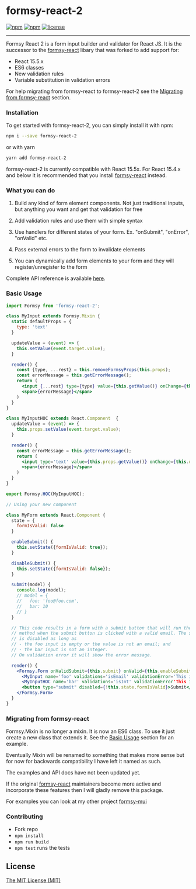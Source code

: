 # formsy-react-2

[![npm](https://img.shields.io/npm/v/formsy-react-2.svg)](https://www.npmjs.com/package/formsy-react-2)
[![npm](https://img.shields.io/npm/dw/formsy-react-2.svg)](https://www.npmjs.com/package/formsy-react-2)
[![license](https://img.shields.io/github/license/st-andrew/formsy-react-2.svg)](https://github.com/st-andrew/formsy-react-2)

---

Formsy React 2 is a form input builder and validator for React JS.  It is the successor to the [formsy-react](https://github.com/christianalfoni/formsy-react) libary that was forked to add support for:

- React 15.5.x
- ES6 classes
- New validation rules
- Variable substitution in validation errors

For help migrating from formsy-react to formsy-react-2 see the [Migrating from formsy-react](#migrating-from-formsy-react) section.

### Installation

To get started with formsy-react-2, you can simply install it with npm:

```bash
npm i --save formsy-react-2
```

or with yarn

```bash
yarn add formsy-react-2
```

formsy-react-2 is currently compatible with React 15.5x.  For React 15.4.x and below it is recommended that you install [formsy-react](https://github.com/christianalfoni/formsy-react) instead.

### What you can do

1. Build any kind of form element components. Not just traditional inputs, but anything you want and get that validation for free

2. Add validation rules and use them with simple syntax

3. Use handlers for different states of your form. Ex. "onSubmit", "onError", "onValid" etc.

4. Pass external errors to the form to invalidate elements

5. You can dynamically add form elements to your form and they will register/unregister to the form

Complete API reference is available [here](/API.md).

### Basic Usage

```jsx
import Formsy from 'formsy-react-2';

class MyInput extends Formsy.Mixin {
  static defaultProps = {
    type: 'text'
  }

  updateValue = (event) => {
    this.setValue(event.target.value);
  }

  render() {
    const {type, ...rest} = this.removeFormsyProps(this.props);
    const errorMessage = this.getErrorMessage();
    return (
      <input {...rest} type={type} value={this.getValue()} onChange={this.updateValue} />
      <span>{errorMessage}</span>
    )
  }
}

class MyInputHOC extends React.Component  {
  updateValue = (event) => {
    this.props.setValue(event.target.value);
  }

  render() {
    const errorMessage = this.getErrorMessage();
    return (
      <input type='text' value={this.props.getValue()} onChange={this.updateValue} />
      <span>{errorMessage}</span>
    )
  }
}

export Formsy.HOC(MyInputHOC);

// Using your new component

class MyForm extends React.Component {
  state = {
    formIsValid: false
  }

  enableSubmit() {
    this.setState({formIsValid: true});
  }

  disableSubmit() {
    this.setState({formIsValid: false});
  }

  submit(model) {
    console.log(model);
    // model = {
    //   foo: 'foo@foo.com',
    //   bar: 10
    // }
  }

  // This code results in a form with a submit button that will run the `submit`
  // method when the submit button is clicked with a valid email. The submit button
  // is disabled as long as
  // - the foo input is empty or the value is not an email; and
  // - the bar input is not an integer.
  // On validation error it will show the error message.

  render() {
    <Formsy.Form onValidSubmit={this.submit} onValid={this.enableSubmit} onInvalid={this.disableSubmit}>
      <MyInput name='foo' validations='isEmail' validationError='This is not a valid email' required />
      <MyInputHOC name='bar' validations='isInt' validationError'This is not an integer' />
      <button type="submit" disabled={!this.state.formIsValid}>Submit</button>
    </Formsy.Form>
  }
}

```

### Migrating from formsy-react

Formsy.Mixin is no longer a mixin.  It is now an ES6 class.  To use it just create a new class that extends it.  See the [Basic Usage](#basic-usage) section for an example.

Eventually Mixin will be renamed to something that makes more sense but for now for backwards compatibility I have left it named as such.

The examples and API docs have not been updated yet.

If the original [formsy-react](https://github.com/christianalfoni/formsy-react) maintainers become more active and incorporate these features then I will gladly remove this package.

For examples you can look at my other project [formsy-mui](https://github.com/st-andrew/formsy-mui)

### Contributing
- Fork repo
- `npm install`
- `npm run build`
- `npm test` runs the tests

## License

[The MIT License (MIT)](/LICENSE)
